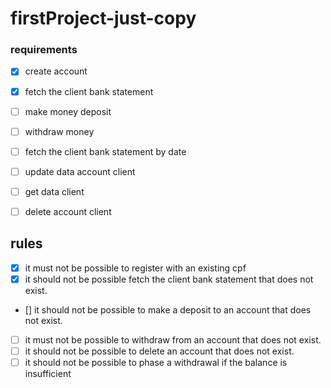 # firstProject-just-copy

### requirements

- [x] create account
- [x] fetch the client bank statement
- [ ] make money deposit
- [ ] withdraw money
- [ ] fetch the client bank statement by date
- [ ] update data account client
- [ ] get data client
- [ ] delete account client


## rules

- [x] it must not be possible to register with an existing cpf
- [x] it should not be possible fetch the client bank statement that does not exist.
- [] it should not be possible to make a deposit to an account that does not exist.
- [ ] it must not be possible to withdraw from an account that does not exist.
- [ ] it should not be possible to delete an account that does not exist.
- [ ] it should not be possible to phase a withdrawal if the balance is insufficient
